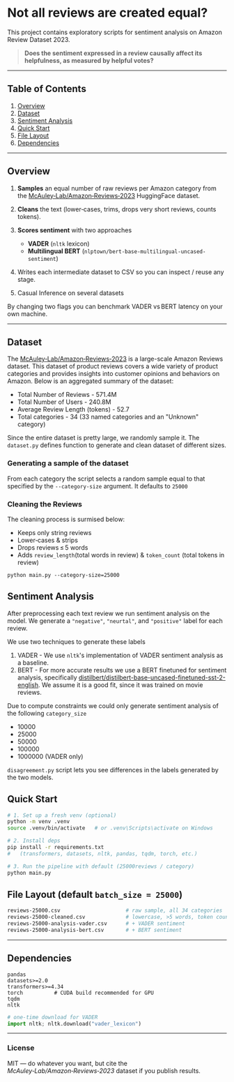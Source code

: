 # Not all reviews are created equal?

This project contains exploratory scripts for sentiment analysis on Amazon Review Dataset 2023.

> **Does the sentiment expressed in a review causally affect its helpfulness, as measured by helpful votes?**

---

## Table of Contents

1. [Overview](#overview)
2. [Dataset](#dataset)
3. [Sentiment Analysis](#sentiment-analysis)
4. [Quick Start](#quick-start)
5. [File Layout](#file-layout)
6. [Dependencies](#dependencies)

---

## Overview

1. **Samples** an equal number of raw reviews per Amazon category from the [McAuley‑Lab/Amazon‑Reviews‑2023](https://huggingface.co/datasets/McAuley-Lab/Amazon-Reviews-2023) HuggingFace dataset.
2. **Cleans** the text (lower‑cases, trims, drops very short reviews, counts tokens).
3. **Scores sentiment** with two approaches

   * **VADER** (`nltk` lexicon)
   * **Multilingual BERT** (`nlptown/bert-base-multilingual-uncased-sentiment`)
4. Writes each intermediate dataset to CSV so you can inspect / reuse any stage.
5. Casual Inference on several datasets

By changing two flags you can benchmark VADER vs BERT latency on your own machine.

---

## Dataset

The [McAuley‑Lab/Amazon‑Reviews‑2023](https://huggingface.co/datasets/McAuley-Lab/Amazon-Reviews-2023) is a large-scale Amazon Reviews dataset.
This dataset of product reviews covers
a wide variety of product categories and provides
insights into customer opinions and behaviors on
Amazon.
Below is an aggregated summary of the dataset:

- Total Number of Reviews - 571.4M
- Total Number of Users - 240.8M
- Average Review Length (tokens) - 52.7
- Total categories - 34 (33 named categories and an "Unknown" category)

Since the entire dataset is pretty large, we randomly sample it.
The `dataset.py` defines function to generate and clean dataset
of different sizes. 

### Generating a sample of the dataset 
From each category the script selects a random sample equal to that specified by the `--category-size` argument.
It defaults to `25000`

### Cleaning the Reviews
The cleaning process is surmised below:

- Keeps only string reviews  
- Lower‑cases & strips
- Drops reviews ≤ 5 words<br>
- Adds `review_length`(total words in review) & `token_count` (total tokens in review)


```shell
python main.py --category-size=25000
```

## Sentiment Analysis

After preprocessing each text review we run sentiment analysis on the model.
We generate a `"negative"`, `"neurtal"`, and `"positive"` label for each review.

We use two techniques to generate these labels

1. VADER - We use `nltk`'s implementation of VADER sentiment analysis as a baseline.
2. BERT - For more accurate results we use a BERT finetuned for sentiment analysis, specifically [distilbert/distilbert-base-uncased-finetuned-sst-2-english](https://huggingface.co/distilbert/distilbert-base-uncased-finetuned-sst-2-english). We assume it is a good fit, since it was trained on movie reviews. 

Due to compute constraints we could only generate sentiment analysis of the following `category_size`
- 10000  
- 25000 
- 50000 
- 100000
- 1000000 (VADER only) 

`disagreement.py` script lets you see differences in the labels generated by the two models.

## Quick Start

```bash
# 1. Set up a fresh venv (optional)
python -m venv .venv
source .venv/bin/activate   # or .venv\Scripts\activate on Windows

# 2. Install deps
pip install -r requirements.txt
#   (transformers, datasets, nltk, pandas, tqdm, torch, etc.)

# 3. Run the pipeline with default (25000reviews / category)
python main.py
```

## File Layout (default `batch_size = 25000`)

```bash
reviews-25000.csv                     # raw sample, all 34 categories
reviews-25000-cleaned.csv             # lowercase, >5 words, token counts
reviews-25000-analysis-vader.csv      # + VADER sentiment
reviews-25000-analysis-bert.csv       # + BERT sentiment
```

---

## Dependencies

```
pandas
datasets>=2.0
transformers>=4.34
torch          # CUDA build recommended for GPU
tqdm
nltk
```

```python
# one‑time download for VADER
import nltk; nltk.download("vader_lexicon")
```

---

### License

MIT — do whatever you want, but cite the *McAuley‑Lab/Amazon‑Reviews‑2023* dataset if you publish results.